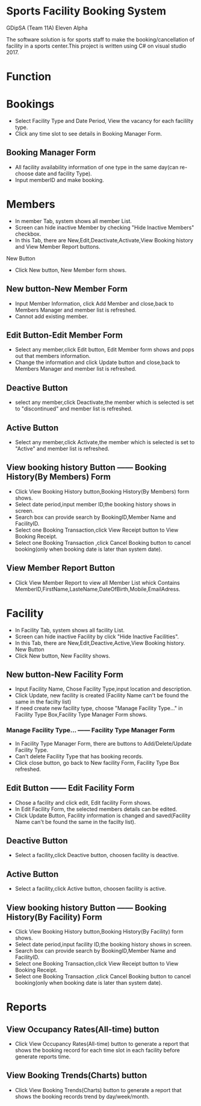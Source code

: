 Sports Facility Booking System
========================
GDipSA (Team 11A) Eleven Alpha

The software solution is for sports staff to make the booking/cancellation of facility in a sports center.This project is written using C# on visual studio 2017.

Function
==================
# Bookings 
* Select Facility Type and Date Period, View the vacancy for each facililty type.
* Click any time slot to see details in Booking Manager Form.
## Booking Manager Form
* All facility availability information of one type in the same day(can re-choose date and facility Type).
* Input memberID and make booking.
   
# Members 
* In member Tab, system shows all member List.
* Screen can hide inactive Member by checking "Hide Inactive Members" checkbox.
* In this Tab, there are New,Edit,Deactivate,Activate,View Booking history and View Member Report buttons.

New Button
* Click New button, New Member form shows.

## New button-New Member Form
* Input Member Information, click Add Member and close,back to Members Manager and member list is refreshed.
* Cannot add existing member.

## Edit Button-Edit Member Form
* Select any member,click Edit button, Edit Member form shows and pops out that members information.
* Change the information and click Update button and close,back to Members Manager and member list is refreshed.

## Deactive Button
* select any member,click Deactivate,the member which is selected is set to "discontinued" and member list is refreshed.

## Active Button
* Select any member,click Activate,the member which is selected is set to "Active" and member list is refreshed.

## View booking history Button —— Booking History(By Members) Form
* Click View Booking History button,Booking History(By Members) form shows.
* Select date period,input member ID,the booking history shows in screen.
* Search box can provide search by BookingID,Member Name and FacilityID.
* Select one Booking Transaction,click View Receipt button to View Booking Receipt.
* Select one Booking Transaction ,click Cancel Booking button to cancel booking(only when booking date is later than system date).
    
## View Member Report Button
* Click View Member Report to view all Member List whick Contains MemberID,FirstName,LasteName,DateOfBirth,Mobile,EmailAdress.

# Facility
* In Facility Tab, system shows all facility List.
* Screen can hide inactive Facility by click "Hide Inactive Facilities".
* In this Tab, there are New,Edit,Deactive,Active,View Booking history.
New Button
* Click New button, New Facility shows.
## New button-New Facility Form
* Input Facility Name, Chose Facility Type,input location and description.
* Click Update, new facility is created (Facility Name can't be found the same in the facilty list)
* If need create new facility type, choose "Manage Facility Type..." in Facility Type Box,Facility Type Manager Form shows.
### Manage Facility Type... —— Facility Type Manager Form
* In Facility Type Manager Form,  there are buttons to Add/Delete/Update Facility Type.
* Can't delete Facility Type that has booking records.
* Click close button, go back to New facility Form, Facility Type Box refreshed.


## Edit Button —— Edit Facility Form
* Chose a facility and click edit, Edit facility Form shows.
* In Edit Facility Form, the selected members details can be edited.
* Click Update Button, Facility information is changed and saved(Facility Name can't be found the same in the facilty list).

## Deactive Button
* Select a facility,click Deactive button, choosen facility is deactive.

## Active Button
* Select a facility,click Active button, choosen facility is active.

## View booking history Button —— Booking History(By Facility) Form
* Click View Booking History button,Booking History(By Facility)  form shows.
* Select date period,input facility ID,the booking history shows in screen.
* Search box can provide search by BookingID,Member Name and FacilityID.
* Select one Booking Transaction,click View Receipt button to View Booking Receipt.
* Select one Booking Transaction ,click Cancel Booking button to cancel booking(only when booking date is later than system date).

# Reports
## View Occupancy Rates(All-time) button
* Click View Occupancy Rates(All-time) button to generate a report that shows the booking record for each time slot in each facility before generate reports time.

## View Booking Trends(Charts) button
* Click View Booking Trends(Charts) button to generate a report that shows the booking records trend by day/week/month.


